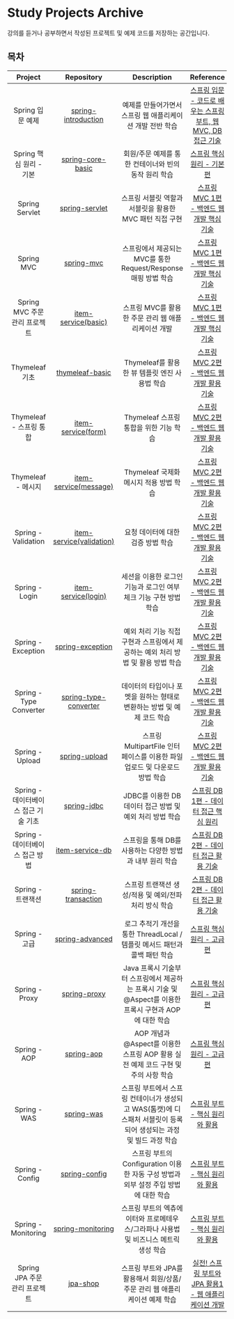 # Study Projects Archive

강의를 듣거나 공부하면서 작성된 프로젝트 및 예제 코드를 저장하는 공간입니다.

## 목차

|         Project          |                                      Repository                                       |                            Description                             |                                        Reference                                         |
|:------------------------:|:-------------------------------------------------------------------------------------:|:------------------------------------------------------------------:|:----------------------------------------------------------------------------------------:|
|       Spring 입문 예제       |   [spring-introduction](https://hyoguoo@github.com/hyoguoo/spring-introduction.git)   |                  예제를 만들어가면서 스프링 웹 애플리케이션 개발 전반 학습                  | [스프링 입문 - 코드로 배우는 스프링 부트, 웹 MVC, DB 접근 기술](https://www.inflearn.com/course/스프링-입문-스프링부트) |
|    Spring 핵심 원리 - 기본     |     [spring-core-basic](https://hyoguoo@github.com/hyoguoo/spring-core-basic.git)     |                   회원/주문 예제를 통한 컨테이너와 빈의 동작 원리 학습                   |             [스프링 핵심 원리 - 기본편](https://www.inflearn.com/course/스프링-핵심-원리-기본편)             |
|      Spring Servlet      |        [spring-servlet](https://hyoguoo@github.com/hyoguoo/spring-servlet.git)        |                 스프링 서블릿 역할과 서블릿을 활용한 MVC 패턴 직접 구현                  |         [스프링 MVC 1편 - 백엔드 웹 개발 핵심 기술](https://www.inflearn.com/course/스프링-mvc-1)         |
|        Spring MVC        |            [spring-mvc](https://hyoguoo@github.com/hyoguoo/spring-mvc.git)            |            스프링에서 제공되는 MVC를 통한 Request/Response 매핑 방법 학습            |         [스프링 MVC 1편 - 백엔드 웹 개발 핵심 기술](https://www.inflearn.com/course/스프링-mvc-1)         |
|  Spring MVC 주문 관리 프로젝트   |       [item-service(basic)](https://github.com/hyoguoo/item-service/tree/basic)       |                   스프링 MVC를 활용한 주문 관리 웹 애플리케이션 개발                   |         [스프링 MVC 1편 - 백엔드 웹 개발 핵심 기술](https://www.inflearn.com/course/스프링-mvc-1)         |
|       Thymeleaf 기초       |       [thymeleaf-basic](https://hyoguoo@github.com/hyoguoo/thymeleaf-basic.git)       |                   Thymeleaf를 활용한 뷰 템플릿 엔진 사용법 학습                   |         [스프링 MVC 2편 - 백엔드 웹 개발 활용 기술](https://www.inflearn.com/course/스프링-mvc-2)         |
|    Thymeleaf - 스프링 통합    |        [item-service(form)](https://github.com/hyoguoo/item-service/tree/form)        |                     Thymeleaf 스프링 통합을 위한 기능 학습                     |         [스프링 MVC 2편 - 백엔드 웹 개발 활용 기술](https://www.inflearn.com/course/스프링-mvc-2)         |
|     Thymeleaf - 메시지      |     [item-service(message)](https://github.com/hyoguoo/item-service/tree/message)     |                     Thymeleaf 국제화 메시지 적용 방법 학습                     |         [스프링 MVC 2편 - 백엔드 웹 개발 활용 기술](https://www.inflearn.com/course/스프링-mvc-2)         |
|   Spring - Validation    |  [item-service(validation)](https://github.com/hyoguoo/item-service/tree/validation)  |                        요청 데이터에 대한 검증 방법 학습                         |         [스프링 MVC 2편 - 백엔드 웹 개발 활용 기술](https://www.inflearn.com/course/스프링-mvc-2)         |
|      Spring - Login      |       [item-service(login)](https://github.com/hyoguoo/item-service/tree/login)       |               세션을 이용한 로그인 기능과 로그인 여부 체크 기능 구현 방법 학습                |         [스프링 MVC 2편 - 백엔드 웹 개발 활용 기술](https://www.inflearn.com/course/스프링-mvc-2)         |
|    Spring - Exception    |      [spring-exception](https://hyoguoo@github.com/hyoguoo/spring-exception.git)      |           예외 처리 기능 직접 구현과 스프링에서 제공하는 예외 처리 방법 및 활용 방법 학습           |         [스프링 MVC 2편 - 백엔드 웹 개발 활용 기술](https://www.inflearn.com/course/스프링-mvc-2)         |
| Spring - Type Converter  | [spring-type-converter](https://hyoguoo@github.com/hyoguoo/spring-type-converter.git) |              데이터의 타입이나 포멧을 원하는 형태로 변환하는 방법 및 예제 코드 학습              |         [스프링 MVC 2편 - 백엔드 웹 개발 활용 기술](https://www.inflearn.com/course/스프링-mvc-2)         |
|     Spring - Upload      |         [spring-upload](https://hyoguoo@github.com/hyoguoo/spring-upload.git)         |          스프링 MultipartFile 인터페이스를 이용한 파일 업로드 및 다운로드 방법 학습          |         [스프링 MVC 2편 - 백엔드 웹 개발 활용 기술](https://www.inflearn.com/course/스프링-mvc-2)         |
| Spring - 데이터베이스 접근 기술 기초 |           [spring-jdbc](https://hyoguoo@github.com/hyoguoo/spring-jdbc.git)           |                JDBC를 이용한 DB 데이터 접근 방법 및 예외 처리 방법 학습                |           [스프링 DB 1편 - 데이터 접근 핵심 원리](https://www.inflearn.com/course/스프링-db-1)           |
|  Spring - 데이터베이스 접근 방법   |       [item-service-db](https://hyoguoo@github.com/hyoguoo/item-service-db.git)       |                 스프링을 통해 DB를 사용하는 다양한 방법과 내부 원리 학습                  |           [스프링 DB 2편 - 데이터 접근 활용 기술](https://www.inflearn.com/course/스프링-db-2)           |
|      Spring - 트랜잭션       |    [spring-transaction](https://hyoguoo@github.com/hyoguoo/spring-transaction.git)    |                  스프링 트랜잭션 생성/적용 및 예외/전파 처리 방식 학습                   |           [스프링 DB 2편 - 데이터 접근 활용 기술](https://www.inflearn.com/course/스프링-db-2)           |
|       Spring - 고급        |       [spring-advanced](https://hyoguoo@github.com/hyoguoo/spring-advanced.git)       |          로그 추적기 개선을 통한 ThreadLocal / 템플릿 메서드 패턴과 콜백 패턴 학습          |             [스프링 핵심 원리 - 고급편](https://www.inflearn.com/course/스프링-핵심-원리-고급편)             |
|      Spring - Proxy      |          [spring-proxy](https://hyoguoo@github.com/hyoguoo/spring-proxy.git)          | Java 프록시 기술부터 스프링에서 제공하는 프록시 기술 및 @Aspect를 이용한 프록시 구현과 AOP에 대한 학습  |             [스프링 핵심 원리 - 고급편](https://www.inflearn.com/course/스프링-핵심-원리-고급편)             |
|       Spring - AOP       |            [spring-aop](https://hyoguoo@github.com/hyoguoo/spring-aop.git)            |       AOP 개념과 @Aspect를 이용한 스프링 AOP 활용 실전 예제 코드 구현 및 주의 사항 학습       |             [스프링 핵심 원리 - 고급편](https://www.inflearn.com/course/스프링-핵심-원리-고급편)             |
|       Spring - WAS       |            [spring-was](https://hyoguoo@github.com/hyoguoo/spring-was.git)            | 스프링 부트에서 스프링 컨테이너가 생성되고 WAS(톰캣)에 디스패처 서블릿이 등록되어 생성되는 과정 및 빌드 과정 학습 |           [스프링 부트 - 핵심 원리와 활용](https://www.inflearn.com/course/스프링부트-핵심원리-활용)            |
|     Spring - Config      |         [spring-config](https://hyoguoo@github.com/hyoguoo/spring-config.git)         |       스프링 부트의 Configuration 이용한 자동 구성 방법과 외부 설정 주입 방법에 대한 학습       |           [스프링 부트 - 핵심 원리와 활용](https://www.inflearn.com/course/스프링부트-핵심원리-활용)            |
|   Spring - Monitoring    |     [spring-monitoring](https://hyoguoo@github.com/hyoguoo/spring-monitoring.git)     |          스프링 부트의 엑츄에이터와 프로메테우스/그라파나 사용법 및 비즈니스 메트릭 생성 학습           |           [스프링 부트 - 핵심 원리와 활용](https://www.inflearn.com/course/스프링부트-핵심원리-활용)            |
|  Spring JPA 주문 관리 프로젝트   |             [jpa-shop]( https://hyoguoo@github.com/hyoguoo/jpa-shop.git)              |            스프링 부트와 JPA를 활용해서 회원/상품/주문 관리 웹 애플리케이션 예제 학습            |   [실전! 스프링 부트와 JPA 활용1 - 웹 애플리케이션 개발](https://www.inflearn.com/course/스프링부트-JPA-활용-1)    |
